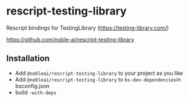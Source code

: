 # rescript-testing-library
Rescript bindings for TestingLibrary (https://testing-library.com/)

https://github.com/noble-ai/rescript-testing-library

## Installation

* Add `@nobleai/rescript-testing-library` to your project as you like
* Add `@nobleai/rescript-testing-library` to `bs-dev-dependencies`in bsconfig.json
* build `-with-deps`

